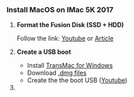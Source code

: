 ### Install MacOS on IMac 5K 2017

1. **Format the Fusion Disk (SSD + HDD)**

   Follow the link: [Youtube](https://www.youtube.com/watch?v=kHDiYDO6v2w&ab_channel=N%C4%81gaYanamandala) or [Article](https://www.tech-otaku.com/mac/secure-erasing-mac-fusion-drive/)

2. **Create a USB boot**
   
   - Install [TransMac for Windows](https://www.acutesystems.com/scrtm.htm)
   - Download [.dmg files](xx)
   - Create the the boot USB ([Youtube](https://www.youtube.com/watch?v=TRPF_FZNwko&ab_channel=TechyDruid))

3. 
